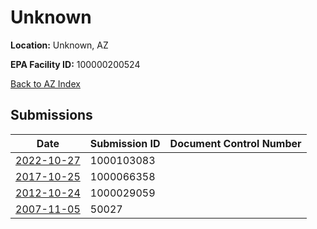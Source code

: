 # Unknown

**Location:** Unknown, AZ

**EPA Facility ID:** 100000200524

[Back to AZ Index](../../index.md)

## Submissions

| Date | Submission ID | Document Control Number |
|------|--------------|-------------------------|
| [2022-10-27](submissions/1000103083.md) | 1000103083 |  |
| [2017-10-25](submissions/1000066358.md) | 1000066358 |  |
| [2012-10-24](submissions/1000029059.md) | 1000029059 |  |
| [2007-11-05](submissions/50027.md) | 50027 |  |

